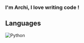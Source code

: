 ### I'm Archi, I love writing code !

## Languages

![Python](https://img.shields.io/badge/-Python-<COLOR>?style=for-the-badge&logo=python)
